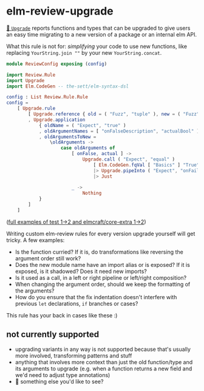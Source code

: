 # elm-review-upgrade

[🔧 `Upgrade`](https://package.elm-lang.org/packages/lue-bird/elm-review-upgrade/1.0.0/Upgrade/ "Provides automatic fixes") reports functions and types that can be upgraded to give users an easy time migrating to a new version of a package or an internal elm API.

What this rule is not for: _simplifying_ your code to use new functions,
like replacing `YourString.join ""` by your new `YourString.concat`.

```elm
module ReviewConfig exposing (config)

import Review.Rule
import Upgrade
import Elm.CodeGen -- the-sett/elm-syntax-dsl

config : List Review.Rule.Rule
config =
    [ Upgrade.rule
        [ Upgrade.reference { old = ( "Fuzz", "tuple" ), new = ( "Fuzz", "pair" ) }
        , Upgrade.application
            { oldName = ( "Expect", "true" )
            , oldArgumentNames = [ "onFalseDescription", "actualBool" ]
            , oldArgumentsToNew =
                \oldArguments ->
                    case oldArguments of
                        [ onFalse, actual ] ->
                            Upgrade.call ( "Expect", "equal" )
                                [ Elm.CodeGen.fqVal [ "Basics" ] "True", actual ]
                                |> Upgrade.pipeInto ( "Expect", "onFail" ) [ onFalse ]
                                |> Just
                        
                        _ ->
                            Nothing
            }
        ]
    ]
```
([full examples of test 1→2 and elmcraft/core-extra 1→2](https://github.com/lue-bird/elm-review-upgrade/blob/main/preview/src/ReviewConfig.elm))

Writing custom elm-review rules for every version upgrade yourself will get tricky.
A few examples:
- Is the function curried? If it is, do transformations like reversing the argument order still work?
- Does the new module name have an import alias or is exposed? If it is exposed, is it shadowed? Does it need new imports?
- Is it used as a call, in a left or right pipeline or left/right composition?
- When changing the argument order, should we keep the formatting of the arguments?
- How do you ensure that the fix indentation doesn't interfere with previous `let` declarations, `if` branches or cases?

This rule has your back in cases like these :)

## not currently supported
- upgrading variants in any way is not supported because that's usually more involved, transforming patterns and stuff
- anything that involves more context than just the old function/type and its arguments to upgrade (e.g. when a function returns a new field and we'd need to adjust type annotations)
- 👀 something else you'd like to see?
